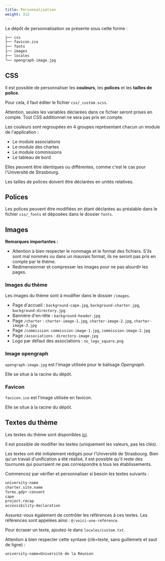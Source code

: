 ```yaml
---
title: Personnalisation
weight: 312
---
```


Le dépôt de personnalisation se présente sous cette forme :

```txt
├── css
├── favicon.ico
├── fonts
├── images
├── locales
└── opengraph-image.jpg
```

## CSS

Il est possible de personnaliser les **couleurs**, les **polices** et les **tailles de police**.

Pour cela, il faut éditer le fichier `css/_custom.scss`.

Attention, seules les variables déclarées dans ce fichier seront prises en compte.
Tout CSS additionnel ne sera pas pris en compte.

Les couleurs sont regroupées en 4 groupes représentant chacun un module de l'application : 

- Le module associations
- Le module des chartes
- Le module commissions
- Le tableau de bord

Elles peuvent être identiques ou différentes, comme c'est le cas pour l'Université de Strasbourg.

Les tailles de polices doivent être déclarées en unités relatives.

## Polices

Les polices peuvent être modifiées en étant déclarées au préalable dans le fichier `css/_fonts` et déposées dans le dossier `fonts`.

## Images

**Remarques importantes :**

- Attention à bien respecter le nommage et le format des fichiers. S'ils sont mal nommés ou dans un mauvais format, ils ne seront pas pris en compte par le thème.
- Redimensionner et compresser les images pour ne pas alourdir les pages.

### Images du thème

Les images du thème sont à modifier dans le dossier `/images`.

- Page d'accueil : `background-cape.jpg`, `background-charter.jpg`, `background-directory.jpg`
- Bannière d'en-tête : `background-header.jpg`
- Page `/charter` : `charter-image-1.jpg`, `charter-image-2.jpg`, `charter-image-3.jpg`
- Page `/commission`: `commission-image-1.jpg`, `commission-image-2.jpg`
- Page `/associations` : `directory-image.jpg`
- Logo par défaut des associations : `no_logo_square.png`

### Image opengraph

`opengraph-image.jpg` est l'image utilisée pour le balisage *Opengraph*.

Elle se situe à la racine du dépôt.

### Favicon

`favicon.ico` est l'image utilisée en favicon.

Elle se situe à la racine du dépôt.

## Textes du thème

Les textes du thème sont disponibles [ici](https://git.unistra.fr/di/plan_a/front/-/blob/main/src/locales/fr.json?ref_type=heads).

Il est possible de modifier les textes (uniquement les valeurs, pas les clés).

Les textes ont été initialement rédigés pour l'Université de Strasbourg.
Bien qu'un travail d'unification a été réalisé, il est possible qu'il reste des tournures qui pourraient ne pas correspondre à tous les établissements.

Commencez par vérifier et personnaliser si besoin les textes suivants : 

```txt
university-name
charter.site.name
forms.gdpr-consent
cape
project.recap
accessibility-declaration
```

Assurez-vous également de contrôler les références à ces textes.
Les références sont appelées ainsi : `@:voici-une-référence`.

Pour écraser un texte, ajoutez-le dans `locales/custom.txt`.

Attention à bien respecter cette syntaxe (clé=texte, sans guillemets et saut de ligne) : 

```txt
university-name=Université de la Réunion
```